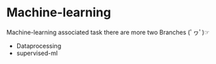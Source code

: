 # Machine-learning
Machine-learning associated  task
there are more two Branches (ﾟヮﾟ)☞

* Dataprocessing
* supervised-ml
